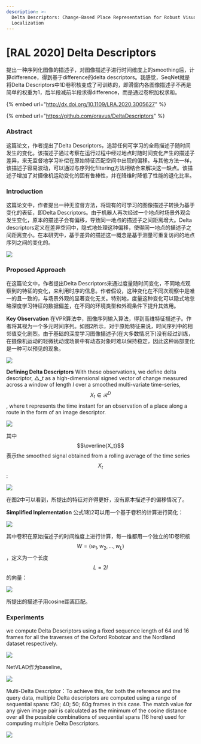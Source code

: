 ```yaml
---
description: >-
  Delta Descriptors: Change-Based Place Representation for Robust Visual
  Localization
---
```


# \[RAL 2020] Delta Descriptors

提出一种序列化图像的描述子，对图像描述子进行时间维度上的smoothing后，计算difference，得到基于difference的delta descriptors。我感觉，SeqNet就是将Delta Descriptors中1D卷积核变成了可训练的，即滑窗内各图像描述子不再是简单的权重为1，后半段减前半段求得difference，而是通过卷积加权求和。

{% embed url="http://dx.doi.org/10.1109/LRA.2020.3005627" %}

{% embed url="https://github.com/oravus/DeltaDescriptors" %}

### Abstract

这篇论文，作者提出了Delta Descriptors，追踪任何可学习的全局描述子随时间发生的变化。该描述子通过考察在运行过程中经过地点时随时间变化产生的描述子差异，来无监督地学习补偿在原始特征匹配空间中出现的偏移。与其他方法一样，该描述子容易波动，可以通过与序列化filtering方法相结合来解决这一缺点。该描述子增加了对摄像机运动变化的固有鲁棒性，并在降维时降低了性能的退化比率。

### Introduction

这篇论文中，作者提出一种无监督方法，将现有的可学习的图像描述子转换为基于变化的表征，即Delta Descriptors。由于机器人再次经过一个地点时场景外观会发生变化，原本的描述子会有偏移，导致同一地点的描述子之间距离增大。Delta descriptors定义在差异空间中，隐式地处理这种偏移，使得同一地点的描述子之间距离变小。在本研究中，基于差异的描述这一概念是基于测量可重复访问的地点序列之间的变化的。&#x20;

![](../../../.gitbook/assets/1627722430242.png)

### Proposed Approach

在这篇论文中，作者提出Delta Descriptors来通过度量随时间变化，不同地点观察到的特征的变化，来利用时序的信息。作者假设，这种变化在不同次观察中是唯一的且一致的，与场景外观的显著变化无关。特别地，度量这种变化可以隐式地忽略深度学习特征的数据偏差，在不同的环境类型和外观条件下提升其效用。&#x20;

**Key Observation** 在VPR算法中，图像序列输入算法，得到高维特征描述子。作者将其视为一个多元时间序列。如图2所示，对于原始特征来说，时间序列中的相邻值变化剧烈。由于基础的深度学习图像描述子(在大多数情况下)没有经过训练，在摄像机运动的轻微扰动或场景中有动态对象时难以保持稳定，因此这种局部变化是一种可以预见的现象。&#x20;

![](../../../.gitbook/assets/1627722134050.png)

**Defining Delta Descriptors** With these observations, we define delta descriptor, $\triangle\_t$ as a high-dimensional signed vector of change measured across a window of length $l$ over a smoothed multi-variate time-series, $$X_t \in \mathcal{R}^D$$, where t represents the time instant for an observation of a place along a route in the form of an image descriptor.&#x20;

![](../../../.gitbook/assets/1627722649457.png)

其中$$\overline{X_t}$$表示the smoothed signal obtained from a rolling average of the time series $$X_t$$:&#x20;

![](../../../.gitbook/assets/1627722711460.png)

在图2中可以看到，所提出的特征对齐得更好，没有原本描述子的偏移情况了。&#x20;

**Simplified Inplementation** 公式1和2可以用一个基于卷积的计算进行简化：&#x20;

![](../../../.gitbook/assets/1627722835990.png)

其中卷积在原始描述子的时间维度上进行计算，每一维都用一个独立的1D卷积核$$W=(w_1,w_2,...,w_L)$$，定义为一个长度$$L=2l$$的向量：&#x20;

![](../../../.gitbook/assets/1627722957289.png)

所提出的描述子用cosine距离匹配。

### Experiments

we compute Delta Descriptors using a fixed sequence length of 64 and 16 frames for all the traverses of the Oxford Robotcar and the Nordland dataset respectively.&#x20;

![](../../../.gitbook/assets/1627723538595.png)

NetVLAD作为baseline。&#x20;

![](../../../.gitbook/assets/1627723400230.png)

Multi-Delta Descriptor：To achieve this, for both the reference and the query data, multiple Delta descriptors are computed using a range of sequential spans: f30; 40; 50; 60g frames in this case. The match value for any given image pair is calculated as the minimum of the cosine distance over all the possible combinations of sequential spans (16 here) used for computing multiple Delta Descriptors.&#x20;

![](../../../.gitbook/assets/1627723945593.png)

